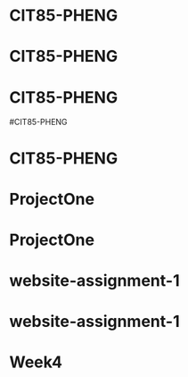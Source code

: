 # CIT85-PHENG
# CIT85-PHENG
# CIT85-PHENG
#CIT85-PHENG
# CIT85-PHENG
# ProjectOne
# ProjectOne
# website-assignment-1
# website-assignment-1
# Week4

